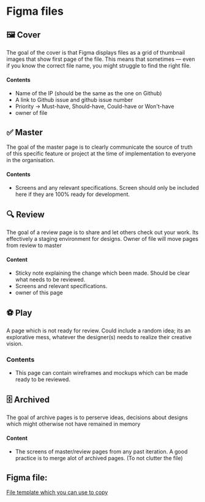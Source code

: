 # Figma files

## 🖼️ Cover
The goal of the cover is that Figma displays files as a grid of thumbnail images that show first page of the file. This means that sometimes — even if you know the correct file name, you might struggle to find the right file.

#### Contents
- Name of the IP (should be the same as the one on Github)
- A link to Github issue and github issue number 
- Priority -> Must-have, Should-have, Could-have or Won't-have
- owner of file

## ✅ Master
The goal of the master page is to clearly communicate the source of truth of this specific feature or project at the time of implementation to everyone in the organisation.

#### Contents
- Screens and any relevant specifications. Screen should only be included here if they are 100% ready for development.

## 🔍 Review
The goal of a review page is to share and let others check out your work. Its effectively a staging environment for designs. Owner of file will move pages from review to master

#### Content
- Sticky note explaining the change which been made. Should be clear what needs to be reviewed.
- Screens and relevant specifications. 
- owner of this page

## ⚽ Play
A page which is not ready for review. Could include a random idea; its an explorative mess, whatever the designer(s) needs to realize their creative vision.

### Contents
- This page can contain wireframes and mockups which can be made ready to be reviewed.

## 🗄️ Archived
The goal of archive pages is to perserve ideas, decisions about designs which might otherwise not have remained in memory

#### Content
- The screens of master/review pages from any past iteration. A good practice is to merge alot of archived pages. (To not clutter the file)

## Figma file:
[File template which you can use to copy](https://www.figma.com/file/sHS5eTHl3S0GEpURdrLRmm/File-template)
